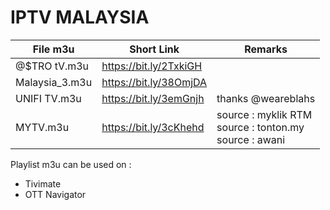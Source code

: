 # IPTV MALAYSIA
File m3u | Short Link | Remarks
------------ | ------------- | -------------
@$TRO tV.m3u | https://bit.ly/2TxkiGH
Malaysia_3.m3u | https://bit.ly/38OmjDA
UNIFI TV.m3u | https://bit.ly/3emGnjh | thanks @weareblahs
MYTV.m3u | https://bit.ly/3cKhehd | source : myklik RTM </br> source : tonton.my </br> source : awani

Playlist m3u can be used on :
* Tivimate
* OTT Navigator
